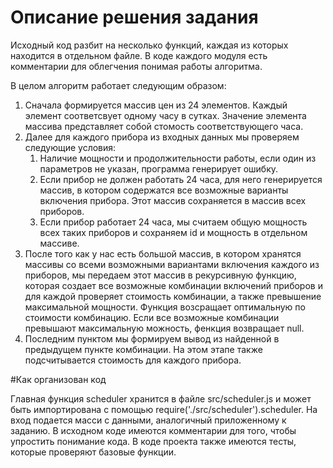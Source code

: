 # Описание решения задания

Исходный код разбит на несколько функций, каждая из которых находится в отдельном файле. В коде каждого модуля есть комментарии для облегчения понимая работы алгоритма.

В целом алгоритм работает следующим образом:

1. Сначала формируется массив цен из 24 элементов. Каждый элемент соответсвует одному часу в сутках. Значение элемента массива представляет собой стомость соответствующего часа.
1. Далее для каждого прибора из входных данных мы проверяем следующие условия:
    1. Наличие мощности и продолжительности работы, если один из параметров не указан, программа генерирует ошибку.
    1. Если прибор не должен работать 24 часа, для него генерируется массив, в котором содержатся все возможные варианты включения прибора. Этот массив сохраняется в массив всех приборов.
    1. Если прибор работает 24 часа, мы считаем общую мощность всех таких приборов и сохраняем id  и мощность в отдельном массиве.
1. После того как у нас есть большой массив, в котором хранятся массивы со всеми возможными вариантами включения каждого из приборов, мы передаем этот массив в рекурсивную функцию, которая создает все возможные комбинации включений приборов и для каждой
проверяет стоимость комбинации, а также превышение максимальной мощности. Функция возсращает оптимальную по стоимости комбинацию. Если все возможные комбинации превышают максимальную можность, фенкция возвращает null.
1. Последним пунктом мы формируем вывод из найденной в предыдущем пункте комбинации. На этом этапе также подсчитывается стоимость для каждого прибора.

#Как организован код

Главная функция scheduler хранится в файле src/scheduler.js и может быть импортирована с помощью require('./src/scheduler').scheduler.
На вход подается масси с данными, аналогичный приложенному к заданию.
В исходном коде имеются комментарии для того, чтобы упростить понимание кода.
В коде проекта также имеются тесты, которые проверяют базовые функции.



